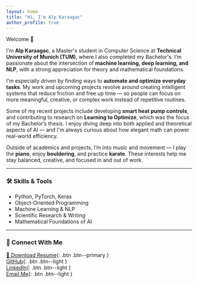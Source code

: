 ```yaml
---
layout: home
title: "Hi, I'm Alp Karaagac"
author_profile: true
---
```


Welcome 👋

I'm **Alp Karaagac**, a Master's student in Computer Science at **Technical University of Munich (TUM)**, where I also completed my Bachelor's. I’m passionate about the intersection of **machine learning, deep learning, and NLP**, with a strong appreciation for theory and mathematical foundations.

I'm especially driven by finding ways to **automate and optimize everyday tasks**. My work and upcoming projects revolve around creating intelligent systems that reduce friction and free up time — so people can focus on more meaningful, creative, or complex work instead of repetitive routines.

Some of my recent projects include developing **smart heat pump controls**, and contributing to research on **Learning to Optimize**, which was the focus of my Bachelor’s thesis. I enjoy diving deep into both applied and theoretical aspects of AI — and I'm always curious about how elegant math can power real-world efficiency.

Outside of academics and projects, I’m into music and movement — I play the **piano**, enjoy **bouldering**, and practice **karate**. These interests help me stay balanced, creative, and focused in and out of work.

---

### 🛠️ Skills & Tools

- Python, PyTorch, Keras  
- Object-Oriented Programming  
- Machine Learning & NLP  
- Scientific Research & Writing  
- Mathematical Foundations of AI

---

### 🔗 Connect With Me

[📄 Download Resume](/assets/files/Alp-Karaagac-Resume.pdf){: .btn .btn--primary }  
[GitHub](https://github.com/alpkaraagac){: .btn .btn--light }  
[LinkedIn](https://linkedin.com/in/alpkaraagac){: .btn .btn--light }  
[Email Me](mailto:youremail@example.com){: .btn .btn--light }
